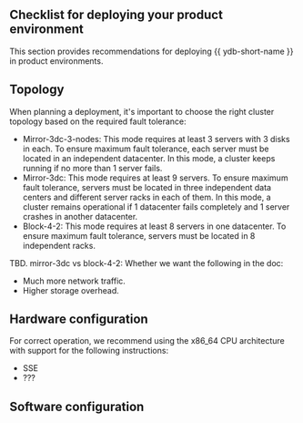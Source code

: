 ## Checklist for deploying your product environment

This section provides recommendations for deploying {{ ydb-short-name }} in product environments.

## Topology

When planning a deployment, it's important to choose the right cluster topology based on the required fault tolerance:

* Mirror-3dc-3-nodes: This mode requires at least 3 servers with 3 disks in each. To ensure maximum fault tolerance, each server must be located in an independent datacenter. In this mode, a cluster keeps running if no more than 1 server fails.
* Mirror-3dc: This mode requires at least 9 servers. To ensure maximum fault tolerance, servers must be located in three independent data centers and different server racks in each of them. In this mode, a cluster remains operational if 1 datacenter fails completely and 1 server crashes in another datacenter.
* Block-4-2: This mode requires at least 8 servers in one datacenter. To ensure maximum fault tolerance, servers must be located in 8 independent racks.

TBD. mirror-3dc vs block-4-2: Whether we want the following in the doc:

- Much more network traffic.
- Higher storage overhead.

## Hardware configuration

For correct operation, we recommend using the x86_64 CPU architecture with support for the following instructions:

- SSE
- ???

## Software configuration